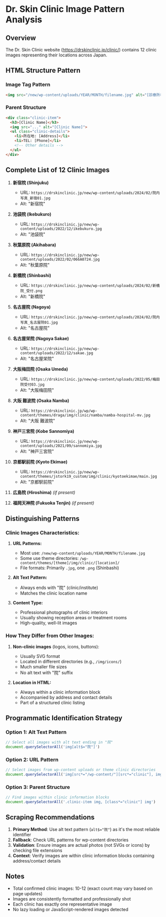 # Dr. Skin Clinic Image Pattern Analysis

## Overview
The Dr. Skin Clinic website (https://drskinclinic.jp/clinic/) contains 12 clinic images representing their locations across Japan.

## HTML Structure Pattern

### Image Tag Pattern
```html
<img src="/new/wp-content/uploads/YEAR/MONTH/filename.jpg" alt="[診療所名]院">
```

### Parent Structure
```html
<div class="clinic-item">
  <h3>[Clinic Name]</h3>
  <img src="..." alt="[Clinic Name]">
  <ul class="clinic-details">
    <li>所在地: [Address]</li>
    <li>TEL: [Phone]</li>
    <!-- Other details -->
  </ul>
</div>
```

## Complete List of 12 Clinic Images

1. **新宿院 (Shinjuku)**
   - URL: `https://drskinclinic.jp/new/wp-content/uploads/2024/02/院内写真_新宿01.jpg`
   - Alt: "新宿院"

2. **池袋院 (Ikebukuro)**
   - URL: `https://drskinclinic.jp/new/wp-content/uploads/2022/12/ikebukuro.jpg`
   - Alt: "池袋院"

3. **秋葉原院 (Akihabara)**
   - URL: `https://drskinclinic.jp/new/wp-content/uploads/2022/02/066A0724.jpg`
   - Alt: "秋葉原院"

4. **新橋院 (Shinbashi)**
   - URL: `https://drskinclinic.jp/new/wp-content/uploads/2024/02/新橋院_受付.png`
   - Alt: "新橋院"

5. **名古屋院 (Nagoya)**
   - URL: `https://drskinclinic.jp/new/wp-content/uploads/2024/02/院内写真_名古屋院01.jpg`
   - Alt: "名古屋院"

6. **名古屋栄院 (Nagoya Sakae)**
   - URL: `https://drskinclinic.jp/new/wp-content/uploads/2022/12/sakae.jpg`
   - Alt: "名古屋栄院"

7. **大阪梅田院 (Osaka Umeda)**
   - URL: `https://drskinclinic.jp/new/wp-content/uploads/2022/05/梅田院受付03.jpg`
   - Alt: "大阪梅田院"

8. **大阪 難波院 (Osaka Namba)**
   - URL: `https://drskinclinic.jp/wp/wp-content/themes/draga/img/clinic/namba/namba-hospital-mv.jpg`
   - Alt: "大阪 難波院"

9. **神戸三宮院 (Kobe Sannomiya)**
   - URL: `https://drskinclinic.jp/new/wp-content/uploads/2021/09/sannomiya.jpg`
   - Alt: "神戸三宮院"

10. **京都駅前院 (Kyoto Ekimae)**
    - URL: `https://drskinclinic.jp/new/wp-content/themes/jstork19_custom/img/clinic/kyotoekimae/main.jpg`
    - Alt: "京都駅前院"

11. **広島院 (Hiroshima)** *(if present)*
12. **福岡天神院 (Fukuoka Tenjin)** *(if present)*

## Distinguishing Patterns

### Clinic Images Characteristics:
1. **URL Patterns:**
   - Most use: `/new/wp-content/uploads/YEAR/MONTH/filename.jpg`
   - Some use theme directories: `/wp-content/themes/[theme]/img/clinic/[location]/`
   - File formats: Primarily `.jpg`, one `.png` (Shinbashi)

2. **Alt Text Pattern:**
   - Always ends with "院" (clinic/institute)
   - Matches the clinic location name

3. **Content Type:**
   - Professional photographs of clinic interiors
   - Usually showing reception areas or treatment rooms
   - High-quality, well-lit images

### How They Differ from Other Images:
1. **Non-clinic images** (logos, icons, buttons):
   - Usually SVG format
   - Located in different directories (e.g., `/img/icons/`)
   - Much smaller file sizes
   - No alt text with "院" suffix

2. **Location in HTML:**
   - Always within a clinic information block
   - Accompanied by address and contact details
   - Part of a structured clinic listing

## Programmatic Identification Strategy

### Option 1: Alt Text Pattern
```javascript
// Select all images with alt text ending in "院"
document.querySelectorAll('img[alt$="院"]')
```

### Option 2: URL Pattern
```javascript
// Select images from wp-content uploads or theme clinic directories
document.querySelectorAll('img[src*="/wp-content/"][src*="clinic"], img[src*="/wp-content/uploads/"]')
```

### Option 3: Parent Structure
```javascript
// Find images within clinic information blocks
document.querySelectorAll('.clinic-item img, [class*="clinic"] img')
```

## Scraping Recommendations

1. **Primary Method**: Use alt text pattern (`alt$="院"`) as it's the most reliable identifier
2. **Fallback**: Check URL patterns for wp-content directories
3. **Validation**: Ensure images are actual photos (not SVGs or icons) by checking file extensions
4. **Context**: Verify images are within clinic information blocks containing address/contact details

## Notes
- Total confirmed clinic images: 10-12 (exact count may vary based on page updates)
- Images are consistently formatted and professionally shot
- Each clinic has exactly one representative image
- No lazy loading or JavaScript-rendered images detected